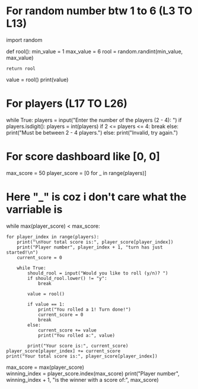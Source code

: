 # For random number btw 1 to 6 (L3 TO L13)

import random

def rool():
    min_value = 1
    max_value = 6
    rool = random.randint(min_value, max_value)

    return rool

value = rool()
print(value)

# For players (L17 TO L26)

while True:
    players = input("Enter the number of the players (2 - 4): ")
    if players.isdigit():
        players = int(players)
        if 2 <= players <= 4:
            break
        else:
                print("Must be between 2 - 4 players.")
    else:
        print("Invalid, try again.")

# For score dashboard like [0, 0]

max_score = 50
player_score = [0 for _ in range(players)]
# Here "_" is coz i don't care what the varriable is

while max(player_score) < max_score:

    for player_index in range(players):
        print("\nYour total score is:", player_score[player_index])
        print("Player number", player_index + 1, "turn has just started!\n")
        current_score = 0

        while True:
            should_rool = input("Would you like to roll (y/n)? ")
            if should_rool.lower() != "y":
                break
            
            value = rool()

            if value == 1:
                print("You rolled a 1! Turn done!")
                current_score = 0
                break
            else:
                current_score += value
                print("You rolled a:", value)
            
            print("Your score is:", current_score)
    player_score[player_index] += current_score
    print("Your total score is:", player_score[player_index])

max_score = max(player_score)    
winning_index = player_score.index(max_score)
print("Player number", winning_index + 1, "is the winner with a score of:", max_score)
